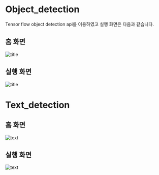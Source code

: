 # Object_detection

Tensor flow object detection api를 이용하였고 실행 화면은 다음과 같습니다.

## 홈 화면

![title]('https://github.com/raccoon-dog-p/streamlit_AI/blob/main/images/title1.PNG?raw=true')


## 실행 화면
![title]('https://github.com/raccoon-dog-p/streamlit_AI/blob/main/images/title2.PNG?raw=true)


# Text_detection

## 홈 화면

![text]('https://github.com/raccoon-dog-p/streamlit_AI/blob/main/images/title3.PNG?raw=true')

## 실행 화면

![text]('https://github.com/raccoon-dog-p/streamlit_AI/blob/main/images/title4.PNG?raw=true')